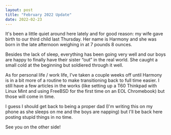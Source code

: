 ```yaml
---
layout: post
title: "February 2022 Update"
date: 2022-02-23
---
```



It's been a little quiet around here lately and for good reason: my wife gave birth to our third child last Thursday. Her name is Harmony and she was born in the late afternoon weighing in at 7 pounds 8 ounces.

Besides the lack of sleep, everything has been going very well and our boys are happy to finally have their sister “out” in the real world. She caught a small cold at the beginning but soldiered through it well.

As for personal life / work life, I've taken a couple weeks off until Harmony is in a bit more of a routine to make transitioning back to full time easier. I still have a few articles in the works (like setting up a T60 Thinkpad with Linux Mint and using FreeBSD for the first time on an EOL Chromebook) but those will come in time.

I guess I should get back to being a proper dad (I'm writing this on my phone as she sleeps on me and the boys are napping) but I'll be back here posting stupid things in no time.

See you on the other side!
